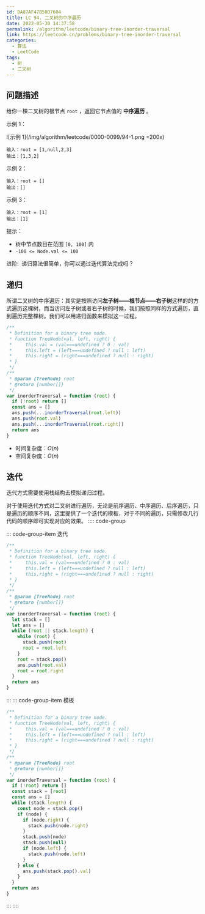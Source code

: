 ```yaml
---
id: DA87AF47B50D7604
title: LC 94. 二叉树的中序遍历
date: 2022-05-30 14:37:58
permalink: /algorithm/leetcode/binary-tree-inorder-traversal
link: https://leetcode.cn/problems/binary-tree-inorder-traversal
categories:
  - 算法
  - LeetCode
tags:
  - 树
  - 二叉树
---
```


<Level :type='1'/>

## 问题描述

给你一棵二叉树的根节点 `root` ，返回它节点值的 **中序遍历** 。

示例 1：

![示例 1](/img/algorithm/leetcode/0000-0099/94-1.png =200x)

```text
输入：root = [1,null,2,3]
输出：[1,3,2]
```

示例 2：

```text
输入：root = []
输出：[]
```

示例 3：

```text
输入：root = [1]
输出：[1]
```

提示：

- 树中节点数目在范围 `[0, 100]` 内
- `-100 <= Node.val <= 100`

进阶:  递归算法很简单，你可以通过迭代算法完成吗？

## 递归

所谓二叉树的中序遍历：其实是按照访问**左子树——根节点——右子树**这样的的方式遍历这棵树，而当访问左子树或者右子树的时候，我们按照同样的方式遍历，直到遍历完整棵树。我们可以用递归函数来模拟这一过程。

```javascript
/**
 * Definition for a binary tree node.
 * function TreeNode(val, left, right) {
 *     this.val = (val===undefined ? 0 : val)
 *     this.left = (left===undefined ? null : left)
 *     this.right = (right===undefined ? null : right)
 * }
 */
/**
 * @param {TreeNode} root
 * @return {number[]}
 */
var inorderTraversal = function (root) {
  if (!root) return []
  const ans = []
  ans.push(...inorderTraversal(root.left))
  ans.push(root.val)
  ans.push(...inorderTraversal(root.right))
  return ans
}
```

- 时间复杂度：$O(n)$
- 空间复杂度：$O(n)$

## 迭代

迭代方式需要使用栈结构去模拟递归过程。

对于使用迭代方式对二叉树进行遍历，无论是前序遍历、中序遍历、后序遍历，只是遍历的顺序不同，这里提供了一个迭代的模板，对于不同的遍历，只需修改几行代码的顺序即可实现对应的效果。
:::: code-group

::: code-group-item 迭代

```javascript
/**
 * Definition for a binary tree node.
 * function TreeNode(val, left, right) {
 *     this.val = (val===undefined ? 0 : val)
 *     this.left = (left===undefined ? null : left)
 *     this.right = (right===undefined ? null : right)
 * }
 */
/**
 * @param {TreeNode} root
 * @return {number[]}
 */
var inorderTraversal = function (root) {
  let stack = []
  let ans = []
  while (root || stack.length) {
    while (root) {
      stack.push(root)
      root = root.left
    }
    root = stack.pop()
    ans.push(root.val)
    root = root.right
  }
  return ans
}
```

:::
::: code-group-item 模板

```javascript
/**
 * Definition for a binary tree node.
 * function TreeNode(val, left, right) {
 *     this.val = (val===undefined ? 0 : val)
 *     this.left = (left===undefined ? null : left)
 *     this.right = (right===undefined ? null : right)
 * }
 */
/**
 * @param {TreeNode} root
 * @return {number[]}
 */
var inorderTraversal = function (root) {
  if (!root) return []
  const stack = [root]
  const ans = []
  while (stack.length) {
    const node = stack.pop()
    if (node) {
      if (node.right) {
        stack.push(node.right)
      }
      stack.push(node)
      stack.push(null)
      if (node.left) {
        stack.push(node.left)
      }
    } else {
      ans.push(stack.pop().val)
    }
  }
  return ans
}
```

:::
::::
